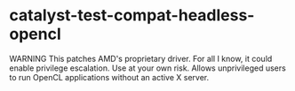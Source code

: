 catalyst-test-compat-headless-opencl
====================================

WARNING This patches AMD's proprietary driver. For all I know, it could enable privilege escalation. Use at your own risk. Allows unprivileged users to run OpenCL applications without an active X server.